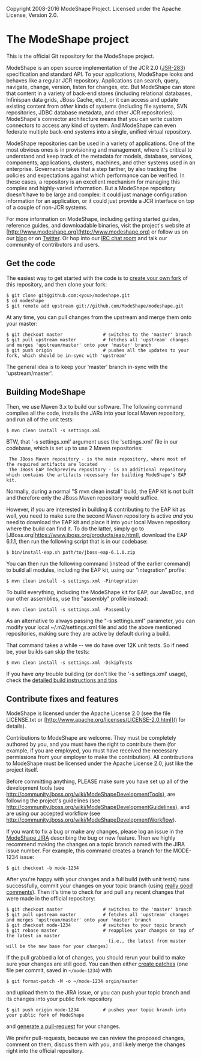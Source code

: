 Copyright 2008-2016 ModeShape Project.
Licensed under the Apache License, Version 2.0.

# The ModeShape project

This is the official Git repository for the ModeShape project.

ModeShape is an open source implementation of the JCR 2.0 ([JSR-283](http://www.jcp.org/en/jsr/detail?id=283])) specification and standard API.
To your applications, ModeShape looks and behaves like a regular JCR repository. Applications can search, query, navigate, change, version, listen for changes, etc.
But ModeShape can store that content in a variety of back-end stores (including relational databases, Infinispan data grids, JBoss Cache, etc.), or it can
access and update existing content from *other* kinds of systems (including file systems, SVN repositories, JDBC database metadata, and other JCR repositories).
ModeShape's connector architecture means that you can write custom connectors to access any kind of system. And ModeShape can even federate multiple back-end systems
into a single, unified virtual repository.

ModeShape repositories can be used in a variety of applications. One of the most obvious ones is in provisioning and management, where it's critical to 
understand and keep track of the metadata for models, database, services, components, applications, clusters, machines, and other systems used in an enterprise. 
Governance takes that a step farther, by also tracking the policies and expectations against which performance can be verified. In these cases, a repository 
is an excellent mechanism for managing this complex and highly-varied information. But a ModeShape repository doesn't have to be large and complex: it 
could just manage configuration information for an application, or it could just provide a JCR interface on top of a couple of non-JCR systems.

For more information on ModeShape, including getting started guides, reference guides, and downloadable binaries, visit the project's website at [http://www.modeshape.org](http://www.modeshape.org)
or follow us on our [blog](http://modeshape.wordpress.org) or on [Twitter](http://twitter.com/modeshape). Or hop into our [IRC chat room](http://www.jboss.org/modeshape/chat)
and talk our community of contributors and users.

## Get the code

The easiest way to get started with the code is to [create your own fork](http://help.github.com/forking/) of this repository, and then clone your fork:

	$ git clone git@github.com:<you>/modeshape.git
	$ cd modeshape
	$ git remote add upstream git://github.com/ModeShape/modeshape.git
	
At any time, you can pull changes from the upstream and merge them onto your master:

	$ git checkout master               # switches to the 'master' branch
	$ git pull upstream master          # fetches all 'upstream' changes and merges 'upstream/master' onto your 'master' branch
	$ git push origin                   # pushes all the updates to your fork, which should be in-sync with 'upstream'

The general idea is to keep your 'master' branch in-sync with the 'upstream/master'.

## Building ModeShape

Then, we use Maven 3.x to build our software. The following command compiles all the code, installs the JARs into your local Maven repository, and run all of the unit tests:

	$ mvn clean install -s settings.xml

BTW, that '-s settings.xml' argument uses the 'settings.xml' file in our codebase, which is set up to use 2 Maven repositories:

     The JBoss Maven repository - is the main repository, where most of the required artifacts are located
     The JBoss EAP Techpreview repository - is an additional repository which contains the artifacts necessary for building ModeShape's EAP kit.

Normally, during a normal "$ mvn clean install" build, the EAP kit is not built and therefore only the JBoss Maven repository would suffice.

However, if you are interested in building & contributing to the EAP kit as well, you need to make sure the second Maven repository is active _and_ you need to download the EAP kit and place it into your local Maven repository where the build can find it. To do the latter, simply go to [JBoss.org|https://www.jboss.org/products/eap.html], download the EAP 6.1.1, then run the following script that is in our codebase:

    $ bin/install-eap.sh path/to/jboss-eap-6.1.0.zip

You can then run the following command (instead of the earlier command) to build all modules, including the EAP kit, using our "integration" profile:

    $ mvn clean install -s settings.xml -Pintegration

To build everything, including the ModeShape kit for EAP, our JavaDoc, and our other assemblies, use the "assembly" profile instead:

    $ mvn clean install -s settings.xml -Passembly

As an alternative to always passing the "-s settings.xml" parameter, you can modify your local ~/.m2/settings.xml file and add the above mentioned repositories, making sure they are active by default during a build.

That command takes a while -- we do have over 12K unit tests. So if need be, your builds can skip the tests:

	$ mvn clean install -s settings.xml -DskipTests
	
If you have *any* trouble building (or don't like the '-s settings.xml' usage), check the [detailed build instructions and tips](http://community.jboss.org/wiki/ModeShapeAndMaven).

## Contribute fixes and features

ModeShape is licensed under the Apache License 2.0 (see the file LICENSE.txt or [http://www.apache.org/licenses/LICENSE-2.0.html]() for details).

Contributions to ModeShape are welcome. They must be completely authored by you, and you must have the right to contribute them (for example, if you are employed, you must have received the necessary permissions from your employer to make the contribution). All contributions to ModeShape must be licensed under the Apache License 2.0, just like the project itself.

Before committing anything, PLEASE make sure you have set up all of the development tools
(see http://community.jboss.org/wiki/ModeShapeDevelopmentTools), are following the project's
guidelines (see http://community.jboss.org/wiki/ModeShapeDevelopmentGuidelines), and are 
using our accepted workflow (see http://community.jboss.org/wiki/ModeShapeDevelopmentWorkflow).

If you want to fix a bug or make any changes, please log an issue in the [ModeShape JIRA](https://issues.jboss.org/browse/MODE) describing the bug
or new feature. Then we highly recommend making the changes on a topic branch named with the JIRA issue number. For example, this command creates
a branch for the MODE-1234 issue:

	$ git checkout -b mode-1234

After you're happy with your changes and a full build (with unit tests) runs successfully, commit your changes on your topic branch
(using [really good comments](http://community.jboss.org/wiki/ModeShapeDevelopmentGuidelines#Commits)). Then it's time to check for
and pull any recent changes that were made in the official repository:

	$ git checkout master               # switches to the 'master' branch
	$ git pull upstream master          # fetches all 'upstream' changes and merges 'upstream/master' onto your 'master' branch
	$ git checkout mode-1234            # switches to your topic branch
	$ git rebase master                 # reapplies your changes on top of the latest in master
	                                      (i.e., the latest from master will be the new base for your changes)

If the pull grabbed a lot of changes, you should rerun your build to make sure your changes are still good.
You can then either [create patches](http://progit.org/book/ch5-2.html) (one file per commit, saved in `~/mode-1234`) with 

	$ git format-patch -M -o ~/mode-1234 orgin/master

and upload them to the JIRA issue, or you can push your topic branch and its changes into your public fork repository

	$ git push origin mode-1234         # pushes your topic branch into your public fork of ModeShape

and [generate a pull-request](http://help.github.com/pull-requests/) for your changes. 

We prefer pull-requests, because we can review the proposed changes, comment on them,
discuss them with you, and likely merge the changes right into the official repository.
